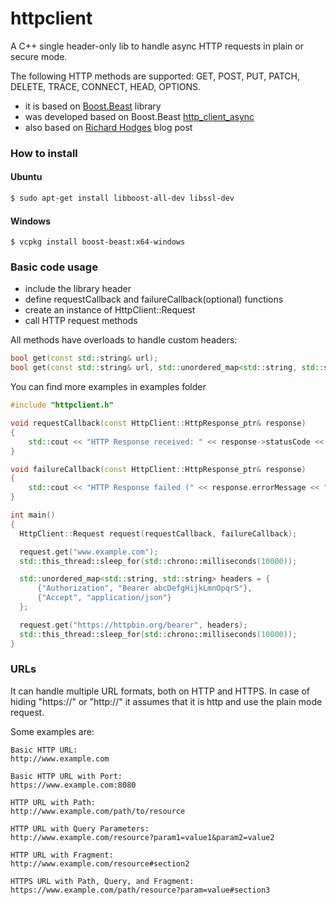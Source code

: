 # httpclient
A C++ single header-only lib to handle async HTTP requests in plain or secure mode.

The following HTTP methods are supported: GET, POST, PUT, PATCH, DELETE, TRACE, CONNECT, HEAD, OPTIONS.

- it is based on [Boost.Beast](https://github.com/boostorg/beast) library
- was developed based on Boost.Beast [http_client_async](https://www.boost.org/doc/libs/1_82_0/libs/beast/example/http/client/async/http_client_async.cpp)
- also based on [Richard Hodges](https://cppalliance.org/richard/2021/01/01/RichardsNewYearUpdate.html) blog post

### How to install

#### Ubuntu
```bash
$ sudo apt-get install libboost-all-dev libssl-dev
```

#### Windows
```shell
$ vcpkg install boost-beast:x64-windows
```

### Basic code usage

- include the library header
- define requestCallback and failureCallback(optional) functions
- create an instance of HttpClient::Request
- call HTTP request methods

All methods have overloads to handle custom headers:
```cpp
bool get(const std::string& url);
bool get(const std::string& url, std::unordered_map<std::string, std::string>& fields);
```

You can find more examples in examples folder 

```cpp
#include "httpclient.h"

void requestCallback(const HttpClient::HttpResponse_ptr& response)
{
    std::cout << "HTTP Response received: " << response->statusCode << " (" << response->responseTimeMs << "ms)" << std::endl;
}

void failureCallback(const HttpClient::HttpResponse_ptr& response)
{
    std::cout << "HTTP Response failed (" << response.errorMessage << ")" << std::endl;
}

int main()
{
  HttpClient::Request request(requestCallback, failureCallback);

  request.get("www.example.com");
  std::this_thread::sleep_for(std::chrono::milliseconds(10000));

  std::unordered_map<std::string, std::string> headers = {
      {"Authorization", "Bearer abcDefgHijkLmnOpqrS"},
      {"Accept", "application/json"}
  };

  request.get("https://httpbin.org/bearer", headers);
  std::this_thread::sleep_for(std::chrono::milliseconds(10000));
}
```

### URLs
It can handle multiple URL formats, both on HTTP and HTTPS. In case of hiding "https://" or "http://" it assumes that it is http and use the plain mode request.

Some examples are:
```
Basic HTTP URL:
http://www.example.com 

Basic HTTP URL with Port:
https://www.example.com:8080

HTTP URL with Path:
http://www.example.com/path/to/resource

HTTP URL with Query Parameters:
http://www.example.com/resource?param1=value1&param2=value2

HTTP URL with Fragment:
http://www.example.com/resource#section2

HTTPS URL with Path, Query, and Fragment:
https://www.example.com/path/resource?param=value#section3
```



